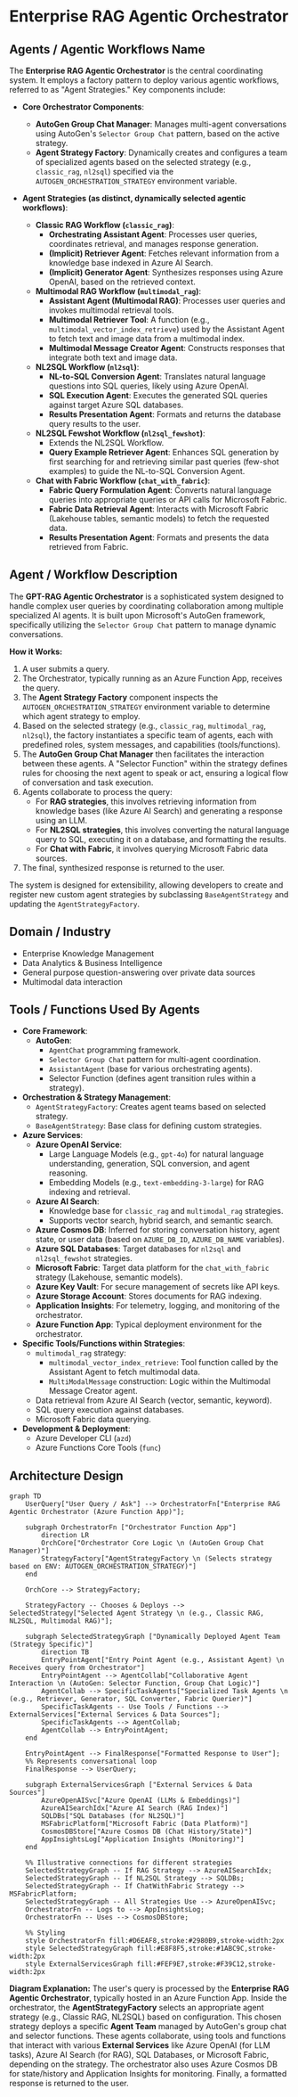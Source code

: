 # Enterprise RAG Agentic Orchestrator

## Agents / Agentic Workflows Name
The **Enterprise RAG Agentic Orchestrator** is the central coordinating system. It employs a factory pattern to deploy various agentic workflows, referred to as "Agent Strategies." Key components include:

-   **Core Orchestrator Components**:
    -   **AutoGen Group Chat Manager**: Manages multi-agent conversations using AutoGen's `Selector Group Chat` pattern, based on the active strategy.
    -   **Agent Strategy Factory**: Dynamically creates and configures a team of specialized agents based on the selected strategy (e.g., `classic_rag`, `nl2sql`) specified via the `AUTOGEN_ORCHESTRATION_STRATEGY` environment variable.

-   **Agent Strategies (as distinct, dynamically selected agentic workflows)**:
    -   **Classic RAG Workflow (`classic_rag`)**:
        -   **Orchestrating Assistant Agent**: Processes user queries, coordinates retrieval, and manages response generation.
        -   **(Implicit) Retriever Agent**: Fetches relevant information from a knowledge base indexed in Azure AI Search.
        -   **(Implicit) Generator Agent**: Synthesizes responses using Azure OpenAI, based on the retrieved context.
    -   **Multimodal RAG Workflow (`multimodal_rag`)**:
        -   **Assistant Agent (Multimodal RAG)**: Processes user queries and invokes multimodal retrieval tools.
        -   **Multimodal Retriever Tool**: A function (e.g., `multimodal_vector_index_retrieve`) used by the Assistant Agent to fetch text and image data from a multimodal index.
        -   **Multimodal Message Creator Agent**: Constructs responses that integrate both text and image data.
    -   **NL2SQL Workflow (`nl2sql`)**:
        -   **NL-to-SQL Conversion Agent**: Translates natural language questions into SQL queries, likely using Azure OpenAI.
        -   **SQL Execution Agent**: Executes the generated SQL queries against target Azure SQL databases.
        -   **Results Presentation Agent**: Formats and returns the database query results to the user.
    -   **NL2SQL Fewshot Workflow (`nl2sql_fewshot`)**:
        -   Extends the NL2SQL Workflow.
        -   **Query Example Retriever Agent**: Enhances SQL generation by first searching for and retrieving similar past queries (few-shot examples) to guide the NL-to-SQL Conversion Agent.
    -   **Chat with Fabric Workflow (`chat_with_fabric`)**:
        -   **Fabric Query Formulation Agent**: Converts natural language queries into appropriate queries or API calls for Microsoft Fabric.
        -   **Fabric Data Retrieval Agent**: Interacts with Microsoft Fabric (Lakehouse tables, semantic models) to fetch the requested data.
        -   **Results Presentation Agent**: Formats and presents the data retrieved from Fabric.

## Agent / Workflow Description
The **GPT-RAG Agentic Orchestrator** is a sophisticated system designed to handle complex user queries by coordinating collaboration among multiple specialized AI agents. It is built upon Microsoft's AutoGen framework, specifically utilizing the `Selector Group Chat` pattern to manage dynamic conversations.

**How it Works:**
1.  A user submits a query.
2.  The Orchestrator, typically running as an Azure Function App, receives the query.
3.  The **Agent Strategy Factory** component inspects the `AUTOGEN_ORCHESTRATION_STRATEGY` environment variable to determine which agent strategy to employ.
4.  Based on the selected strategy (e.g., `classic_rag`, `multimodal_rag`, `nl2sql`), the factory instantiates a specific team of agents, each with predefined roles, system messages, and capabilities (tools/functions).
5.  The **AutoGen Group Chat Manager** then facilitates the interaction between these agents. A "Selector Function" within the strategy defines rules for choosing the next agent to speak or act, ensuring a logical flow of conversation and task execution.
6.  Agents collaborate to process the query:
    * For **RAG strategies**, this involves retrieving information from knowledge bases (like Azure AI Search) and generating a response using an LLM.
    * For **NL2SQL strategies**, this involves converting the natural language query to SQL, executing it on a database, and formatting the results.
    * For **Chat with Fabric**, it involves querying Microsoft Fabric data sources.
7.  The final, synthesized response is returned to the user.

The system is designed for extensibility, allowing developers to create and register new custom agent strategies by subclassing `BaseAgentStrategy` and updating the `AgentStrategyFactory`.

## Domain / Industry
-   Enterprise Knowledge Management
-   Data Analytics & Business Intelligence
-   General purpose question-answering over private data sources
-   Multimodal data interaction

## Tools / Functions Used By Agents

-   **Core Framework**:
    -   **AutoGen**:
        -   `AgentChat` programming framework.
        -   `Selector Group Chat` pattern for multi-agent coordination.
        -   `AssistantAgent` (base for various orchestrating agents).
        -   Selector Function (defines agent transition rules within a strategy).
-   **Orchestration & Strategy Management**:
    -   `AgentStrategyFactory`: Creates agent teams based on selected strategy.
    -   `BaseAgentStrategy`: Base class for defining custom strategies.
-   **Azure Services**:
    -   **Azure OpenAI Service**:
        -   Large Language Models (e.g., `gpt-4o`) for natural language understanding, generation, SQL conversion, and agent reasoning.
        -   Embedding Models (e.g., `text-embedding-3-large`) for RAG indexing and retrieval.
    -   **Azure AI Search**:
        -   Knowledge base for `classic_rag` and `multimodal_rag` strategies.
        -   Supports vector search, hybrid search, and semantic search.
    -   **Azure Cosmos DB**: Inferred for storing conversation history, agent state, or user data (based on `AZURE_DB_ID`, `AZURE_DB_NAME` variables).
    -   **Azure SQL Databases**: Target databases for `nl2sql` and `nl2sql_fewshot` strategies.
    -   **Microsoft Fabric**: Target data platform for the `chat_with_fabric` strategy (Lakehouse, semantic models).
    -   **Azure Key Vault**: For secure management of secrets like API keys.
    -   **Azure Storage Account**: Stores documents for RAG indexing.
    -   **Application Insights**: For telemetry, logging, and monitoring of the orchestrator.
    -   **Azure Function App**: Typical deployment environment for the orchestrator.
-   **Specific Tools/Functions within Strategies**:
    -   `multimodal_rag` strategy:
        -   `multimodal_vector_index_retrieve`: Tool function called by the Assistant Agent to fetch multimodal data.
        -   `MultiModalMessage` construction: Logic within the Multimodal Message Creator agent.
    -   Data retrieval from Azure AI Search (vector, semantic, keyword).
    -   SQL query execution against databases.
    -   Microsoft Fabric data querying.
-   **Development & Deployment**:
    -   Azure Developer CLI (`azd`)
    -   Azure Functions Core Tools (`func`)

## Architecture Design

```mermaid
graph TD
    UserQuery["User Query / Ask"] --> OrchestratorFn["Enterprise RAG Agentic Orchestrator (Azure Function App)"];

    subgraph OrchestratorFn ["Orchestrator Function App"]
        direction LR
        OrchCore["Orchestrator Core Logic \n (AutoGen Group Chat Manager)"]
        StrategyFactory["AgentStrategyFactory \n (Selects strategy based on ENV: AUTOGEN_ORCHESTRATION_STRATEGY)"]
    end

    OrchCore --> StrategyFactory;

    StrategyFactory -- Chooses & Deploys --> SelectedStrategy["Selected Agent Strategy \n (e.g., Classic RAG, NL2SQL, Multimodal RAG)"];

    subgraph SelectedStrategyGraph ["Dynamically Deployed Agent Team (Strategy Specific)"]
        direction TB
        EntryPointAgent["Entry Point Agent (e.g., Assistant Agent) \n Receives query from Orchestrator"]
        EntryPointAgent --> AgentCollab["Collaborative Agent Interaction \n (AutoGen: Selector Function, Group Chat Logic)"]
        AgentCollab --> SpecificTaskAgents["Specialized Task Agents \n (e.g., Retriever, Generator, SQL Converter, Fabric Querier)"]
        SpecificTaskAgents -- Use Tools / Functions --> ExternalServices["External Services & Data Sources"];
        SpecificTaskAgents --> AgentCollab; 
        AgentCollab --> EntryPointAgent; 
    end
    
    EntryPointAgent --> FinalResponse["Formatted Response to User"];
    %% Represents conversational loop
    FinalResponse --> UserQuery;

    subgraph ExternalServicesGraph ["External Services & Data Sources"]
        AzureOpenAISvc["Azure OpenAI (LLMs & Embeddings)"]
        AzureAISearchIdx["Azure AI Search (RAG Index)"]
        SQLDBs["SQL Databases (for NL2SQL)"]
        MSFabricPlatform["Microsoft Fabric (Data Platform)"]
        CosmosDBStore["Azure Cosmos DB (Chat History/State)"]
        AppInsightsLog["Application Insights (Monitoring)"]
    end
    
    %% Illustrative connections for different strategies
    SelectedStrategyGraph -- If RAG Strategy --> AzureAISearchIdx;
    SelectedStrategyGraph -- If NL2SQL Strategy --> SQLDBs;
    SelectedStrategyGraph -- If ChatWithFabric Strategy --> MSFabricPlatform;
    SelectedStrategyGraph -- All Strategies Use --> AzureOpenAISvc;
    OrchestratorFn -- Logs to --> AppInsightsLog;
    OrchestratorFn -- Uses --> CosmosDBStore;

    %% Styling
    style OrchestratorFn fill:#D6EAF8,stroke:#2980B9,stroke-width:2px
    style SelectedStrategyGraph fill:#E8F8F5,stroke:#1ABC9C,stroke-width:2px
    style ExternalServicesGraph fill:#FEF9E7,stroke:#F39C12,stroke-width:2px
```
**Diagram Explanation:**
The user's query is processed by the **Enterprise RAG Agentic Orchestrator**, typically hosted in an Azure Function App. Inside the orchestrator, the **AgentStrategyFactory** selects an appropriate agent strategy (e.g., Classic RAG, NL2SQL) based on configuration. This chosen strategy deploys a specific **Agent Team** managed by AutoGen's group chat and selector functions. These agents collaborate, using tools and functions that interact with various **External Services** like Azure OpenAI (for LLM tasks), Azure AI Search (for RAG), SQL Databases, or Microsoft Fabric, depending on the strategy. The orchestrator also uses Azure Cosmos DB for state/history and Application Insights for monitoring. Finally, a formatted response is returned to the user.
